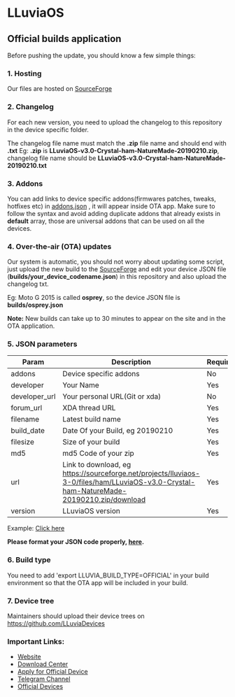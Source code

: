 # LLuviaOS
## Official builds application

Before pushing the update, you should know a few simple things:

### 1. Hosting

Our files are hosted on [SourceForge](https://sourceforge.net/projects/lluviaos-3-0/)

### 2. Changelog
For each new version, you need to upload the changelog to this repository in the device specific folder.

The changelog file name must match the **.zip** file name and should end with **.txt**
Eg: **.zip** is **LLuviaOS-v3.0-Crystal-ham-NatureMade-20190210.zip**, changelog file name should be **LLuviaOS-v3.0-Crystal-ham-NatureMade-20190210.txt**

### 3. Addons
You can add links to device specific addons(firmwares patches, tweaks, hotfixes etc) in [addons.json](https://github.com/LLuviaDevices/official_builds/blob/3.0/addons.json) , it will appear inside OTA app. Make sure to follow the syntax and
avoid adding duplicate addons that already exists in **default** array, those are universal addons that can be used on all the devices.

### 4. Over-the-air (OTA) updates
Our system is automatic, you should not worry about updating some script, just upload the new build to the [SourceForge](https://sourceforge.net/projects/lluviaos-3-0/) and edit your device JSON file (**builds/your_device_codename.json**) in this repository and also upload the changelog txt.

Eg: Moto G 2015 is called **osprey**, so the device JSON file is **builds/osprey.json**

**Note:** New builds can take up to 30 minutes to appear on the site and in the OTA application.

### 5. JSON parameters
| Param | Description | Required |
|--|--|--|
| addons | Device specific addons | No |
| developer | Your Name | Yes |
| developer_url | Your personal URL(Git or xda) | No |
| forum_url | XDA thread URL | Yes |
| filename | Latest build name | Yes |
| build_date | Date Of your Build, eg 20190210 | Yes |
| filesize | Size of your build | Yes |
| md5 | md5 Code of your zip | Yes |
| url | Link to download, eg https://sourceforge.net/projects/lluviaos-3-0/files/ham/LLuviaOS-v3.0-Crystal-ham-NatureMade-20190210.zip/download | Yes |
| version | LLuviaOS version | Yes |

Example: [Click here](https://github.com/LLuviaDevices/official_builds/blob/3.0/builds/ham.json)

**Please format your JSON code properly, [here](https://jsonformatter.curiousconcept.com/).**

### 6. Build type
You need to add 'export LLUVIA_BUILD_TYPE=OFFICIAL' in your build environment so that the OTA app will be included in your build.

### 7. Device tree
Maintainers should upload their device trees on https://github.com/LLuviaDevices

### Important Links:

- [Website](https://www.lluvia.ga/)
- [Download Center](https://downloads.aospextended.com/)
- [Apply for Official Device](https://goo.gl/forms/lad1qDHLKttcffei2)
- [Telegram Channel](https://telegram.me/LLuvia_Os/)
- [Official Devices](https://github.com/LLuviadevices/)
